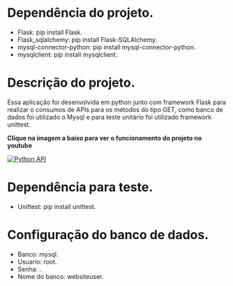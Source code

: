 <h1>Dependência do projeto.</h1>

<ul>
	<li>Flask: pip install Flask.</li>
	<li>Flask_sqlalchemy: pip install Flask-SQLAlchemy.</li>
	<li>mysql-connector-python: pip install mysql-connector-python.</li>
	<li>mysqlclient: pip install mysqlclient.</li>
</ul>
<h1>
	Descrição do projeto.
</h1>
<p>
	Essa aplicação foi desenvolvida em python junto com framework Flask para realizar o consumos de APIs
	para os métodos do tipo GET, como banco de dados foi utilizado o Mysql e para teste unitário foi utilizado
	framework unittest.
</p>

<p style="font-weight:bold">Clique na imagem a baixo para ver o funcionamento do projeto no youtube</p>

[![Python API](https://i9.ytimg.com/vi/koDITPq_bNI/mq2.jpg?sqp=CKjUoZkG&rs=AOn4CLBMSsux6EY9yCFb-mpoZz0QiaHetw)](https://youtu.be/koDITPq_bNI)

<h1>
	Dependência para teste.
</h1>

<ul>
	<li>Unittest: pip install unittest.</li>
</ul>

<h1>Configuração do banco de dados.</h1>
<ul>
	<li>
		Banco: mysql.
	</li>
	<li>
		Usuario: root.
	</li>
	<li>	
		Senha: .
	</li>
	<li>
		Nome do banco: websiteuser.
	</li>
</ul>

